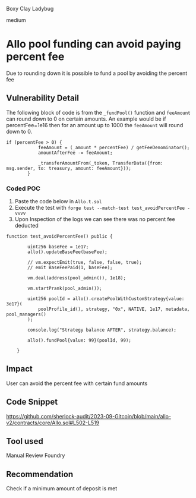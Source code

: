 Boxy Clay Ladybug

medium

# Allo pool funding can avoid paying percent fee
Due to rounding down it is possible to fund a pool by avoiding the percent fee
## Vulnerability Detail
The following block of code is from the `_fundPool()` function and `feeAmount` can round down to 0 on certain amounts. An example would be if percentFee=1e16 then for an amount up to 1000 the `feeAmount` will round down to 0. 
```solidity
if (percentFee > 0) {
            feeAmount = (_amount * percentFee) / getFeeDenominator();
            amountAfterFee -= feeAmount;

            _transferAmountFrom(_token, TransferData({from: msg.sender, to: treasury, amount: feeAmount}));
        }
```
### Coded POC
1. Paste the code below in `Allo.t.sol`
2. Execute the test with  `forge test --match-test test_avoidPercentFee -vvvv `
3. Upon Inspection of the logs we can see there was no percent fee deducted
```solidity
function test_avoidPercentFee() public {

        uint256 baseFee = 1e17;
        allo().updateBaseFee(baseFee);

        // vm.expectEmit(true, false, false, true);
        // emit BaseFeePaid(1, baseFee);

        vm.deal(address(pool_admin()), 1e18);

        vm.startPrank(pool_admin());

        uint256 poolId = allo().createPoolWithCustomStrategy{value: 3e17}(
            poolProfile_id(), strategy, "0x", NATIVE, 1e17, metadata, pool_managers()
        );

        console.log("Strategy balance AFTER", strategy.balance);
        
        allo().fundPool{value: 99}(poolId, 99);

    }
```
## Impact
User can avoid the percent fee with certain fund amounts
## Code Snippet
https://github.com/sherlock-audit/2023-09-Gitcoin/blob/main/allo-v2/contracts/core/Allo.sol#L502-L519
## Tool used

Manual Review
Foundry
## Recommendation
Check if a minimum amount of deposit is met